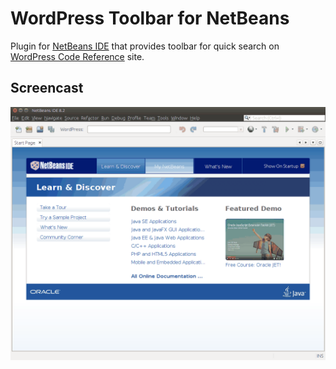 # WordPress Toolbar for NetBeans

Plugin for [NetBeans IDE](1) that provides toolbar for quick search on [WordPress Code Reference](2) site.

## Screencast

![NetBeans 8.2 with WordPress Toolbar Plugin](screencast.gif "NetBeans 8.2 with WordPress Toolbar Plugin")

[1]: https://netbeans.org/
[2]: https://developer.wordpress.org/reference/
